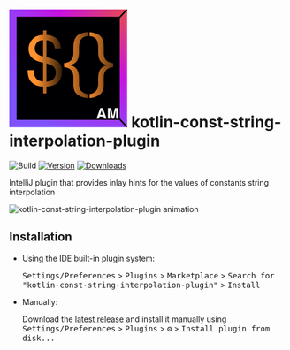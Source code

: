 # ![Kotlin Const String Interpolation Plugin](src/main/resources/META-INF/pluginIcon.svg) kotlin-const-string-interpolation-plugin


![Build](https://github.com/andrelmv/kotlin-const-string-interpolation-plugin/workflows/Build/badge.svg)
[![Version](https://img.shields.io/jetbrains/plugin/v/PLUGIN_ID.svg)](https://plugins.jetbrains.com/plugin/24019-kotlin-constant-string-interpolation)
[![Downloads](https://img.shields.io/jetbrains/plugin/d/PLUGIN_ID.svg)](https://plugins.jetbrains.com/plugin/24019-kotlin-constant-string-interpolation)

<!-- Plugin description -->

IntelliJ plugin that provides inlay hints for the values of constants string interpolation

<!-- Plugin description end -->

<img src="https://github.com/andrelmv/andrelmv.github.io/assets/23142836/81466fac-f840-4d46-8ecb-1c9704ff72b2" alt="kotlin-const-string-interpolation-plugin animation">

## Installation

- Using the IDE built-in plugin system:
  
  <kbd>Settings/Preferences</kbd> > <kbd>Plugins</kbd> > <kbd>Marketplace</kbd> > <kbd>Search for "kotlin-const-string-interpolation-plugin"</kbd> >
  <kbd>Install</kbd>
  
- Manually:

  Download the [latest release](https://github.com/andrelmv/kotlin-const-string-interpolation-plugin/releases/latest) and install it manually using
  <kbd>Settings/Preferences</kbd> > <kbd>Plugins</kbd> > <kbd>⚙️</kbd> > <kbd>Install plugin from disk...</kbd>


